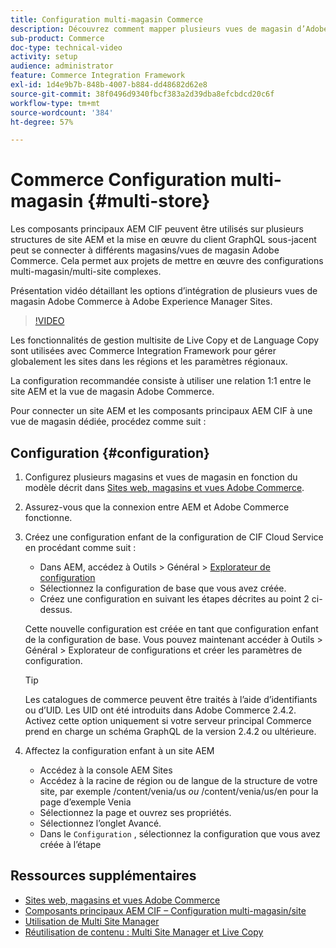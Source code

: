 ```yaml
---
title: Configuration multi-magasin Commerce
description: Découvrez comment mapper plusieurs vues de magasin d’Adobe Commerce à AEM. Cela permet aux projets de prendre en charge des cas d’utilisation à plusieurs clients et multilingues.
sub-product: Commerce
doc-type: technical-video
activity: setup
audience: administrator
feature: Commerce Integration Framework
exl-id: 1d4e9b7b-848b-4007-b884-dd48682d62e8
source-git-commit: 38f0496d9340fbcf383a2d39dba8efcbdcd20c6f
workflow-type: tm+mt
source-wordcount: '384'
ht-degree: 57%

---
```


# Commerce Configuration multi-magasin {#multi-store}

Les composants principaux AEM CIF peuvent être utilisés sur plusieurs structures de site AEM et la mise en œuvre du client GraphQL sous-jacent peut se connecter à différents magasins/vues de magasin Adobe Commerce. Cela permet aux projets de mettre en œuvre des configurations multi-magasin/multi-site complexes.

Présentation vidéo détaillant les options d’intégration de plusieurs vues de magasin Adobe Commerce à Adobe Experience Manager Sites.

>[!VIDEO](https://video.tv.adobe.com/v/28952/?quality=12)

Les fonctionnalités de gestion multisite de Live Copy et de Language Copy sont utilisées avec Commerce Integration Framework pour gérer globalement les sites dans les régions et les paramètres régionaux.

La configuration recommandée consiste à utiliser une relation 1:1 entre le site AEM et la vue de magasin Adobe Commerce.

Pour connecter un site AEM et les composants principaux AEM CIF à une vue de magasin dédiée, procédez comme suit :

## Configuration {#configuration}

1. Configurez plusieurs magasins et vues de magasin en fonction du modèle décrit dans [Sites web, magasins et vues Adobe Commerce](https://experienceleague.adobe.com/docs/commerce-admin/start/setup/websites-stores-views.html).

2. Assurez-vous que la connexion entre AEM et Adobe Commerce fonctionne.

3. Créez une configuration enfant de la configuration de CIF Cloud Service en procédant comme suit :

   * Dans AEM, accédez à Outils > Général > [Explorateur de configuration](/help/sites-administering/configurations.md#using-configuration-browser)
   * Sélectionnez la configuration de base que vous avez créée.
   * Créez une configuration en suivant les étapes décrites au point 2 ci-dessus.

   Cette nouvelle configuration est créée en tant que configuration enfant de la configuration de base. Vous pouvez maintenant accéder à Outils > Général > Explorateur de configurations et créer les paramètres de configuration.

   >[!TIP]
   >
   >Les catalogues de commerce peuvent être traités à l’aide d’identifiants ou d’UID. Les UID ont été introduits dans Adobe Commerce 2.4.2. Activez cette option uniquement si votre serveur principal Commerce prend en charge un schéma GraphQL de la version 2.4.2 ou ultérieure.

4. Affectez la configuration enfant à un site AEM

   * Accédez à la console AEM Sites
   * Accédez à la racine de région ou de langue de la structure de votre site, par exemple /content/venia/us _ou_ /content/venia/us/en pour la page d’exemple Venia
   * Sélectionnez la page et ouvrez ses propriétés.
   * Sélectionnez l’onglet Avancé.
   * Dans le `Configuration` , sélectionnez la configuration que vous avez créée à l’étape

## Ressources supplémentaires

* [Sites web, magasins et vues Adobe Commerce](https://experienceleague.adobe.com/docs/commerce-admin/start/setup/websites-stores-views.html)
* [Composants principaux AEM CIF – Configuration multi-magasin/site](https://github.com/adobe/aem-core-cif-components#multi-store--site-configuration)
* [Utilisation de Multi Site Manager](https://experienceleague.adobe.com/docs/experience-manager-learn/sites/translation/multi-site-manager-feature-video-use.html?lang=fr)
* [Réutilisation de contenu : Multi Site Manager et Live Copy](/help/sites-administering/msm.md)

